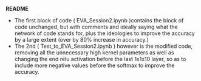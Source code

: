 **README**

- The first block of code ( EVA_Session2.ipynb )contains the block  of code unchanged, but with comments and ideally saying what the network of code stands for, plus the ideologies to improve the accuracy by a large extent (over by 80% increase in accuracy.)
-  The 2nd ( 	Test_to_EVA_Session2.ipynb ) however is the modified code, removing all the unnecessary high kernel parameters as well as changing the end relu activation before the last 1x1x10 layer, so as to include more negative values before the softmax to improve the accuracy.

